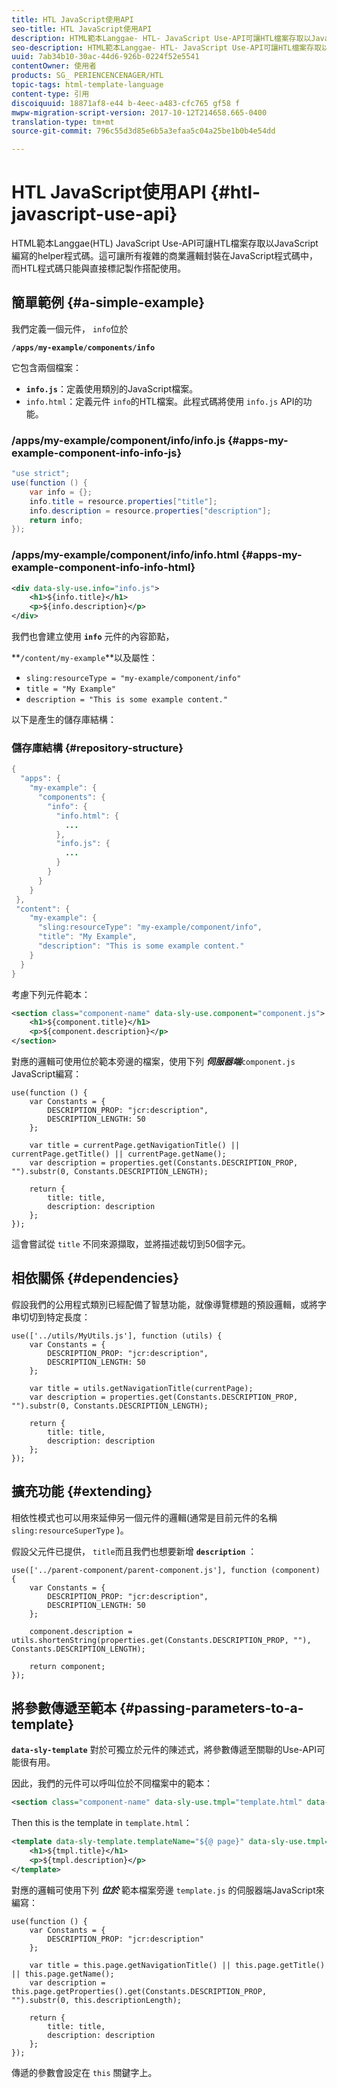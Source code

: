 ```yaml
---
title: HTL JavaScript使用API
seo-title: HTL JavaScript使用API
description: HTML範本Langgae- HTL- JavaScript Use-API可讓HTL檔案存取以JavaScript編寫的helper程式碼。
seo-description: HTML範本Langgae- HTL- JavaScript Use-API可讓HTL檔案存取以JavaScript編寫的helper程式碼。
uuid: 7ab34b10-30ac-44d6-926b-0224f52e5541
contentOwner: 使用者
products: SG_ PERIENCENCENAGER/HTL
topic-tags: html-template-language
content-type: 引用
discoiquuid: 18871af8-e44 b-4eec-a483-cfc765 gf58 f
mwpw-migration-script-version: 2017-10-12T214658.665-0400
translation-type: tm+mt
source-git-commit: 796c55d3d85e6b5a3efaa5c04a25be1b0b4e54dd

---
```



# HTL JavaScript使用API {#htl-javascript-use-api}

HTML範本Langgae(HTL) JavaScript Use-API可讓HTL檔案存取以JavaScript編寫的helper程式碼。這可讓所有複雜的商業邏輯封裝在JavaScript程式碼中，而HTL程式碼只能與直接標記製作搭配使用。

## 簡單範例 {#a-simple-example}

我們定義一個元件， `info`位於

**`/apps/my-example/components/info`**

它包含兩個檔案：

* **`info.js`**：定義使用類別的JavaScript檔案。
* `info.html`：定義元件 `info`的HTL檔案。此程式碼將使用 `info.js` API的功能。

### /apps/my-example/component/info/info.js {#apps-my-example-component-info-info-js}

```java
"use strict";
use(function () {
    var info = {};    
    info.title = resource.properties["title"];
    info.description = resource.properties["description"];    
    return info;
});
```

### /apps/my-example/component/info/info.html {#apps-my-example-component-info-info-html}

```xml
<div data-sly-use.info="info.js">
    <h1>${info.title}</h1>
    <p>${info.description}</p>
</div>
```

我們也會建立使用 **`info`** 元件的內容節點，

**`/content/my-example`**以及屬性：

* `sling:resourceType = "my-example/component/info"`
* `title = "My Example"`
* `description = "This is some example content."`

以下是產生的儲存庫結構：

### 儲存庫結構 {#repository-structure}

```java
{
  "apps": {
    "my-example": {
      "components": {
        "info": {
          "info.html": {
            ...
          }, 
          "info.js": {
            ...
          }
        }
      }
    }
 },     
 "content": {
    "my-example": {
      "sling:resourceType": "my-example/component/info",
      "title": "My Example",
      "description": "This is some example content."
    }
  }
}
```

考慮下列元件範本：

```xml
<section class="component-name" data-sly-use.component="component.js">
    <h1>${component.title}</h1>
    <p>${component.description}</p>
</section>
```

對應的邏輯可使用位於範本旁邊的檔案，使用下列 ***伺服器端***`component.js` JavaScript編寫：

```
use(function () {
    var Constants = {
        DESCRIPTION_PROP: "jcr:description",
        DESCRIPTION_LENGTH: 50
    };
 
    var title = currentPage.getNavigationTitle() || currentPage.getTitle() || currentPage.getName();
    var description = properties.get(Constants.DESCRIPTION_PROP, "").substr(0, Constants.DESCRIPTION_LENGTH);
 
    return {
        title: title,
        description: description
    };
});
```

這會嘗試從 `title` 不同來源擷取，並將描述裁切到50個字元。

## 相依關係 {#dependencies}

假設我們的公用程式類別已經配備了智慧功能，就像導覽標題的預設邏輯，或將字串切切到特定長度：

```
use(['../utils/MyUtils.js'], function (utils) {
    var Constants = {
        DESCRIPTION_PROP: "jcr:description",
        DESCRIPTION_LENGTH: 50
    };
 
    var title = utils.getNavigationTitle(currentPage);
    var description = properties.get(Constants.DESCRIPTION_PROP, "").substr(0, Constants.DESCRIPTION_LENGTH);
 
    return {
        title: title,
        description: description
    };
});
```

## 擴充功能 {#extending}

相依性模式也可以用來延伸另一個元件的邏輯(通常是目前元件的名稱 `sling:resourceSuperType` )。

假設父元件已提供， `title`而且我們也想要新增 **`description`** ：

```
use(['../parent-component/parent-component.js'], function (component) {
    var Constants = {
        DESCRIPTION_PROP: "jcr:description",
        DESCRIPTION_LENGTH: 50
    };
 
    component.description = utils.shortenString(properties.get(Constants.DESCRIPTION_PROP, ""), Constants.DESCRIPTION_LENGTH);
 
    return component;
});
```

## 將參數傳遞至範本 {#passing-parameters-to-a-template}

**`data-sly-template`** 對於可獨立於元件的陳述式，將參數傳遞至關聯的Use-API可能很有用。

因此，我們的元件可以呼叫位於不同檔案中的範本：

```xml
<section class="component-name" data-sly-use.tmpl="template.html" data-sly-call="${tmpl.templateName @ page=currentPage}"></section>
```

Then this is the template in `template.html`：

```xml
<template data-sly-template.templateName="${@ page}" data-sly-use.tmpl="${'template.js' @ page=page, descriptionLength=50}">
    <h1>${tmpl.title}</h1>
    <p>${tmpl.description}</p>
</template>
```

對應的邏輯可使用下列 ***位於*** 範本檔案旁邊 `template.js` 的伺服器端JavaScript來編寫：

```
use(function () {
    var Constants = {
        DESCRIPTION_PROP: "jcr:description"
    };
 
    var title = this.page.getNavigationTitle() || this.page.getTitle() || this.page.getName();
    var description = this.page.getProperties().get(Constants.DESCRIPTION_PROP, "").substr(0, this.descriptionLength);
 
    return {
        title: title,
        description: description
    };
});
```

傳遞的參數會設定在 `this` 關鍵字上。

